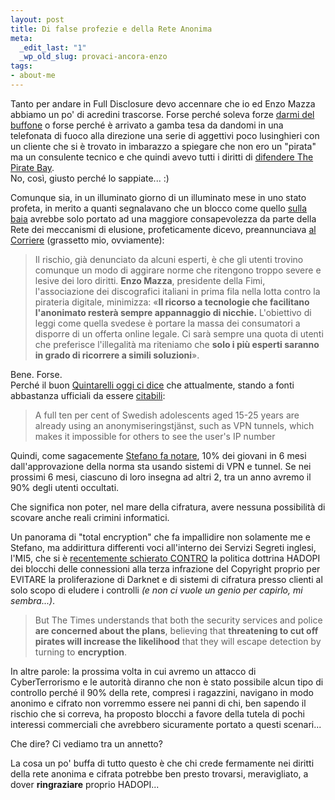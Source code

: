 ```yaml
--- 
layout: post
title: Di false profezie e della Rete Anonima
meta: 
  _edit_last: "1"
  _wp_old_slug: provaci-ancora-enzo
tags: 
- about-me
---
```

Tanto per andare in Full Disclosure devo accennare che io ed Enzo Mazza abbiamo un po' di acredini trascorse. Forse perché soleva forze [darmi del buffone][1] o forse perché è arrivato a gamba tesa da dandomi in una telefonata di fuoco alla direzione una serie di aggettivi poco lusinghieri con un cliente che si è trovato in imbarazzo a spiegare che non ero un "pirata" ma un consulente tecnico e che quindi avevo tutti i diritti di [difendere The Pirate Bay][2].  
No, così, giusto perché lo sappiate... :)  
  
Comunque sia, in un illuminato giorno di un illuminato mese in uno stato profeta, in merito a quanti segnalavano che un blocco come quello [sulla baia][2] avrebbe solo portato ad una maggiore consapevolezza da parte della Rete dei meccanismi di elusione, profeticamente dicevo, preannunciava [al Corriere][3] (grassetto mio, ovviamente):  
  
> Il rischio, già denunciato da alcuni esperti, è che gli utenti trovino comunque un modo di aggirare norme che ritengono troppo severe e lesive dei loro diritti. **Enzo Mazza**, presidente della Fimi, l'associazione dei discografici italiani in prima fila nella lotta contro la pirateria digitale, minimizza: «**Il ricorso a tecnologie che facilitano l'anonimato resterà sempre appannaggio di nicchie.** L'obiettivo di leggi come quella svedese è portare la massa dei consumatori a disporre di un offerta online legale. Ci sarà sempre una quota di utenti che preferisce l'illegalità ma riteniamo che **solo i più esperti saranno in grado di ricorrere a simili soluzioni**».   
  
Bene. Forse.  
Perché il buon [Quintarelli oggi ci dice][4] che attualmente, stando a fonti abbastanza ufficiali da essere [citabili][5]:  
  
> A full ten per cent of Swedish adolescents aged 15-25 years are already using an anonymiseringstjänst, such as VPN tunnels, which makes it impossible for others to see the user's IP number  
  
Quindi, come sagacemente [Stefano fa notare][4], 10% dei giovani in 6 mesi dall'approvazione della norma sta usando sistemi di VPN e tunnel. Se nei prossimi 6 mesi, ciascuno di loro insegna ad altri 2, tra un anno avremo il 90% degli utenti occultati.  
  
Che significa non poter, nel mare della cifratura, avere nessuna possibilità di scovare anche reali crimini informatici.   
  
Un panorama di "total encryption" che fa impallidire non solamente me e Stefano, ma addirittura differenti voci all'interno dei Servizi Segreti inglesi, l'MI5, che si è [recentemente schierato CONTRO][6] la politica dottrina HADOPI dei blocchi delle connessioni alla terza infrazione del Copyright proprio per EVITARE la proliferazione di Darknet e di sistemi di cifratura presso clienti al solo scopo di eludere i controlli *(e non ci vuole un genio per capirlo, mi sembra...)*.  
  
> But The Times understands that both the security services and police **are concerned about the plans**, believing that **threatening to cut off pirates will increase the likelihood** that they will escape detection by turning to **encryption**.  
  
In altre parole: la prossima volta in cui avremo un attacco di CyberTerrorismo e le autorità diranno che non è stato possibile alcun tipo di controllo perché il 90% della rete, compresi i ragazzini, navigano in modo anonimo e cifrato non vorremmo essere nei panni di chi, ben sapendo il rischio che si correva, ha proposto blocchi a favore della tutela di pochi interessi commerciali che avrebbero sicuramente portato a questi scenari...  
  
Che dire? Ci vediamo tra un annetto?  
  
La cosa un po' buffa di tutto questo è che chi crede fermamente nei diritti della rete anonima e cifrata potrebbe ben presto trovarsi, meravigliato, a dover **ringraziare** proprio HADOPI...  

[1]: http://www.lastknight.com/2008/08/23/sono-un-buffone/
[2]: http://www.lastknight.com/2008/10/06/thepiratebay-questo-non-e-un-sequestro/
[3]: http://blog.quintarelli.it/quintanews/2009/07/20090724-corriereit-i-pirati-diventano-predatori-e-lanciano-la-rete-anonima.html
[4]: http://blog.quintarelli.it/blog/2009/11/il-10-dei-giovani-in-svezia-usano-gi%C3%A0-strumenti-di-occultamento-in-rete-per-sfuggire-ai-controlli.html
[5]: http://www.dn.se/nyheter/sverige/halv-miljon-gommer-sig-for-ipred-1.986142
[6]: http://www.timesonline.co.uk/tol/news/uk/crime/article6885923.ece 
